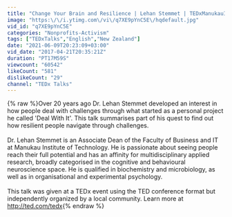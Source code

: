 ```yaml
---
title: "Change Your Brain and Resilience | Lehan Stemmet | TEDxManukauInstituteOfTechnology"
image: "https:\/\/i.ytimg.com\/vi\/q7XE9pYnC5E\/hqdefault.jpg"
vid_id: "q7XE9pYnC5E"
categories: "Nonprofits-Activism"
tags: ["TEDxTalks","English","New Zealand"]
date: "2021-06-09T20:23:09+03:00"
vid_date: "2017-04-21T20:35:21Z"
duration: "PT17M59S"
viewcount: "60542"
likeCount: "581"
dislikeCount: "29"
channel: "TEDx Talks"
---
```

{% raw %}Over 20 years ago Dr. Lehan Stemmet developed an interest in how people deal with challenges through what started as a personal project he called 'Deal With It'. This talk summarises part of his quest to find out how resilient people navigate through challenges.<br /><br />Dr. Lehan Stemmet is an Associate Dean of the Faculty of Business and IT at Manukau Institute of Technology. He is passionate about seeing people reach their full potential and has an affinity for multidisciplinary applied research, broadly categorised in the cognitive and behavioural neuroscience space. He is qualified in biochemistry and microbiology, as well as in organisational and experimental psychology.<br /><br />This talk was given at a TEDx event using the TED conference format but independently organized by a local community. Learn more at <a rel="nofollow" target="blank" href="http://ted.com/tedx">http://ted.com/tedx</a>{% endraw %}
